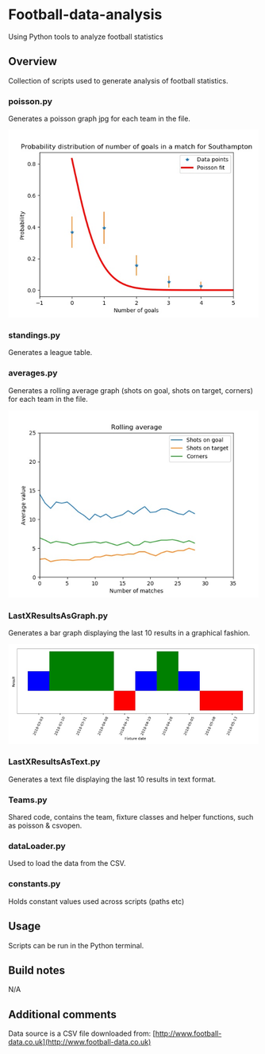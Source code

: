 # Football-data-analysis
Using Python tools to analyze football statistics

## Overview
Collection of scripts used to generate analysis of football statistics.

### poisson.py
Generates a poisson graph jpg for each team in the file.

![Southampton Poisson](/outputs/examples/Southampton_psn.jpg?raw=true)

### standings.py
Generates a league table.

### averages.py
Generates a rolling average graph (shots on goal, shots on target, corners) for each team in the file.

![Southampton Averages](/outputs/examples/Southampton_avg.jpg?raw=true)

### LastXResultsAsGraph.py
Generates a bar graph displaying the last 10 results in a graphical fashion.

![Southampton Last10](/outputs/examples/Southampton_last10_bar.jpg?raw=true)

### LastXResultsAsText.py
Generates a text file displaying the last 10 results in text format.

### Teams.py
Shared code, contains the team, fixture classes and helper functions, such as poisson & csvopen.

### dataLoader.py
Used to load the data from the CSV.

### constants.py
Holds constant values used across scripts (paths etc)

## Usage
Scripts can be run in the Python terminal.

## Build notes
N/A

## Additional comments

Data source is a CSV file downloaded from: [http://www.football-data.co.uk](http://www.football-data.co.uk)
